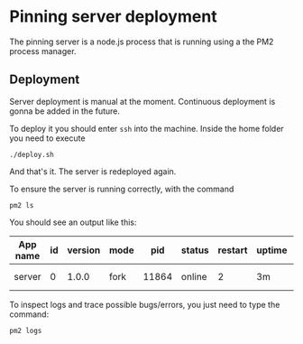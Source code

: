 # Pinning server deployment

The pinning server is a node.js process that is running using a the PM2 process manager.

## Deployment

Server deployment is manual at the moment. Continuous deployment is gonna be added in the future.

To deploy it you should enter `ssh` into the machine.
Inside the home folder you need to execute

`./deploy.sh`

And that's it. The server is redeployed again.

To ensure the server is running correctly, with the command

`pm2 ls`

You should see an output like this:

| App name  | id  | version  | mode  | pid  | status  | restart  | uptime  | cpu  | mem  | user  |  watching |
|---|---|---|---|---|---|---|---|---|---|---|---|
| server  |  0 | 1.0.0  | fork  | 11864  | online  | 2  |  3m | 0.6% | 90.7 MB   |  ec2-user  | disabled |

To inspect logs and trace possible bugs/errors, you just need to type the command:

`pm2 logs`